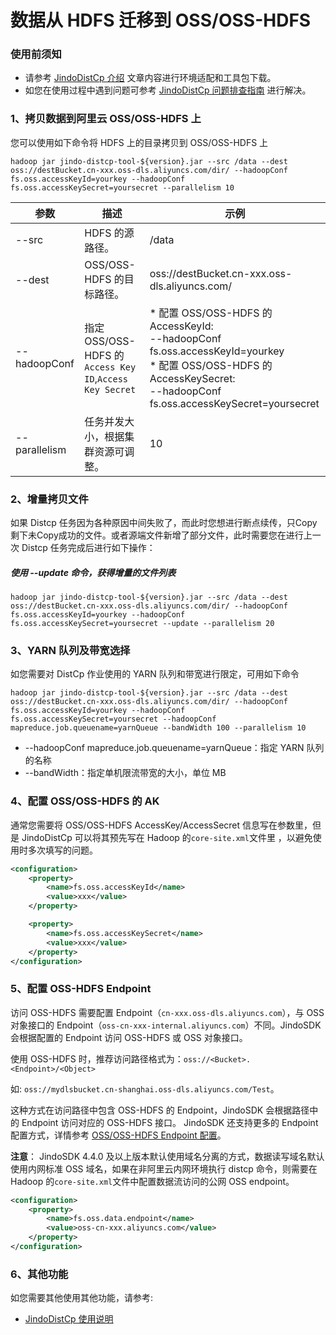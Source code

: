 # 数据从 HDFS 迁移到 OSS/OSS-HDFS

### 使用前须知
* 请参考 [JindoDistCp 介绍](jindodistcp_quickstart.md) 文章内容进行环境适配和工具包下载。
* 如您在使用过程中遇到问题可参考 [JindoDistCp 问题排查指南](jindodistcp_faq.md) 进行解决。

### 1、拷贝数据到阿里云 OSS/OSS-HDFS 上
您可以使用如下命令将 HDFS 上的目录拷贝到 OSS/OSS-HDFS 上
```shell
hadoop jar jindo-distcp-tool-${version}.jar --src /data --dest oss://destBucket.cn-xxx.oss-dls.aliyuncs.com/dir/ --hadoopConf fs.oss.accessKeyId=yourkey --hadoopConf fs.oss.accessKeySecret=yoursecret --parallelism 10
```

| 参数 | 描述                                                    | 示例                                                                                                                                                                              |
| --- |-------------------------------------------------------|---------------------------------------------------------------------------------------------------------------------------------------------------------------------------------|
| --src | HDFS 的源路径。                                            | /data                                                                                                                                                                           |
| --dest | OSS/OSS-HDFS 的目标路径。                                   | oss://destBucket.cn-xxx.oss-dls.aliyuncs.com/                                                                                                                                   |
| --hadoopConf | 指定 OSS/OSS-HDFS 的 `Access Key ID`,`Access Key Secret` | *  配置 OSS/OSS-HDFS 的 AccessKeyId:</br>  --hadoopConf fs.oss.accessKeyId=yourkey</br>  * 配置 OSS/OSS-HDFS 的 AccessKeySecret:</br>  --hadoopConf fs.oss.accessKeySecret=yoursecret |
| --parallelism | 任务并发大小，根据集群资源可调整。                                     | 10                                                                                                                                                                              |

### 2、增量拷贝文件
如果 Distcp 任务因为各种原因中间失败了，而此时您想进行断点续传，只Copy剩下未Copy成功的文件。或者源端文件新增了部分文件，此时需要您在进行上一次 Distcp 任务完成后进行如下操作：
##### 使用 --update 命令，获得增量的文件列表
```shell
hadoop jar jindo-distcp-tool-${version}.jar --src /data --dest oss://destBucket.cn-xxx.oss-dls.aliyuncs.com/dir/ --hadoopConf fs.oss.accessKeyId=yourkey --hadoopConf fs.oss.accessKeySecret=yoursecret --update --parallelism 20
```

### 3、YARN 队列及带宽选择
如您需要对 DistCp 作业使用的 YARN 队列和带宽进行限定，可用如下命令
```shell
hadoop jar jindo-distcp-tool-${version}.jar --src /data --dest oss://destBucket.cn-xxx.oss-dls.aliyuncs.com/dir/ --hadoopConf fs.oss.accessKeyId=yourkey --hadoopConf fs.oss.accessKeySecret=yoursecret --hadoopConf mapreduce.job.queuename=yarnQueue --bandWidth 100 --parallelism 10
```
* --hadoopConf mapreduce.job.queuename=yarnQueue：指定 YARN 队列的名称
* --bandWidth：指定单机限流带宽的大小，单位 MB

### 4、配置 OSS/OSS-HDFS 的 AK
通常您需要将 OSS/OSS-HDFS AccessKey/AccessSecret 信息写在参数里，但是 JindoDistCp 可以将其预先写在 Hadoop 的`core-site.xml`文件里 ，以避免使用时多次填写的问题。
```xml
<configuration>
    <property>
        <name>fs.oss.accessKeyId</name>
        <value>xxx</value>
    </property>

    <property>
        <name>fs.oss.accessKeySecret</name>
        <value>xxx</value>
    </property>
</configuration>
```

### 5、配置 OSS-HDFS Endpoint

访问 OSS-HDFS 需要配置 Endpoint（`cn-xxx.oss-dls.aliyuncs.com`），与 OSS 对象接口的 Endpoint（`oss-cn-xxx-internal.aliyuncs.com`）不同。JindoSDK 会根据配置的 Endpoint 访问 OSS-HDFS 或 OSS 对象接口。

使用 OSS-HDFS 时，推荐访问路径格式为：`oss://<Bucket>.<Endpoint>/<Object>`

如: `oss://mydlsbucket.cn-shanghai.oss-dls.aliyuncs.com/Test`。

这种方式在访问路径中包含 OSS-HDFS 的 Endpoint，JindoSDK 会根据路径中的 Endpoint 访问对应的 OSS-HDFS 接口。 JindoSDK 还支持更多的 Endpoint 配置方式，详情参考 [OSS/OSS-HDFS Endpoint 配置](../jindosdk/jindosdk_endpoint_configuration.md)。

**注意**：
JindoSDK 4.4.0 及以上版本默认使用域名分离的方式，数据读写域名默认使用内网标准 OSS 域名，如果在非阿里云内网环境执行 distcp 命令，则需要在 Hadoop 的`core-site.xml`文件中配置数据流访问的公网 OSS endpoint。
```xml
<configuration>
    <property>
        <name>fs.oss.data.endpoint</name>
        <value>oss-cn-xxx.aliyuncs.com</value>
    </property>
</configuration>
```

### 6、其他功能
如您需要其他使用其他功能，请参考:
* [JindoDistCp 使用说明](jindodistcp_quickstart.md)